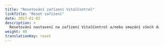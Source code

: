 ```yaml
---
title: "Resetování zařízení VitalControl"
linkTitle: "Reset zařízení"
date: 2017-01-02
description: >
  Resetování nastavení na zařízení VitalControl a/nebo smazání všech dat o zvířatech.
weight: 40
translationKey: reset
---
```

